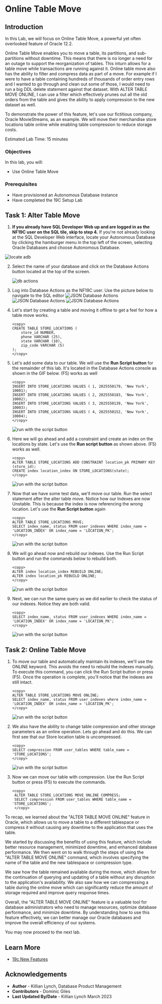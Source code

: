 # Online Table Move

## Introduction
In this Lab, we will focus on Online Table Move, a powerful yet often overlooked feature of Oracle 12.2.

Online Table Move enables you to move a table, its partitions, and sub-partitions without downtime. This means that there is no longer a need for an outage to support the reorganization of tables. This inturn allows for a table move while transactions are running against it. Online table move also has the ability to filter and compress data as part of a move. For example if I were to have a table containing hundreds of thousands of order entry rows and I wanted to go through and clean out some of those, I would need to run a big DDL delete statement against that dataset. With ALTER TABLE MOVE ONLINE, I can use a filter which effectively prunes out all the old orders from the table and gives the ability to apply compression to the new dataset as well. 

To demonstrate the power of this feature, let's use our fictitious company, Oracle MovieStreams, as an example. We will move their merchandise store locations table online while enabling table compression to reduce storage costs.


Estimated Lab Time: 15 minutes

### Objectives

In this lab, you will:
* Use Online Table Move

### Prerequisites
* Have provisioned an Autonomous Database instance
* Have completed the 19C Setup Lab


## Task 1: Alter Table Move
1. **If you already have SQL Developer Web up and are logged in as the NF19C user on the SQL tile, skip to step 4.** If you're not already looking at the SQL Developer Web interface, locate your Autonomous Database by clicking the hamburger menu in the top left of the screen, selecting Oracle Databases and choose Autonomous Database. 
 
  ![locate adb](./images/oci-navigation-adw.png " ")
 
2. Select the name of your database and click on the Database Actions button located at the top of the screen.

   ![db actions](./images/database-actions.png " ")
   
3. Log into Database Actions as the NF19C user. Use the picture below to navigate to the SQL editor
	![JSON Database Actions](./images/db-actions-logout.png)
	![JSON Database Actions](./images/login-db.png)
	![JSON Database Actions](./images/new-sql.png)

4. Let's start by creating a table and moving it offline to get a feel for how a table move works.

    ```
    <copy>
    CREATE TABLE STORE_LOCATIONS (
        store_id NUMBER,
        phone VARCHAR (25),
        state VARCHAR (10),
        zip_code VARCHAR (5)
    );
    </copy>
    ```

5. Let's add some data to our table. We will use the **Run Script button** for the remainder of this lab. It's located in the Database Actions console as shown in the GIF below. (F5) works as well

    ```
    <copy>
    INSERT INTO STORE_LOCATIONS VALUES ( 1, 2025550179, 'New York', 10001);
    INSERT INTO STORE_LOCATIONS VALUES ( 2, 2025550183, 'New York', 10002);
    INSERT INTO STORE_LOCATIONS VALUES ( 3, 2025550139, 'New York', 10003);
    INSERT INTO STORE_LOCATIONS VALUES ( 4, 2025550152, 'New York', 10004);
    </copy>
    ```
    ![run with the script button](./images/run-script.png)

6. Here we will go ahead and add a constraint and create an index on the locations by state. Let's use the **Run script button** as shown above. (F5) works as well.

    ```
    <copy>
    ALTER TABLE STORE_LOCATIONS ADD CONSTRAINT location_pk PRIMARY KEY (store_id);
    CREATE index location_index ON STORE_LOCATIONS(state);
    </copy>
    ```
    ![run with the script button](./images/state-index.png)


7. Now that we have some test data, we'll move our table. Run the select statement after the alter table move. Notice how our Indexes are now Unstable. This is because the index is now referencing the wrong location. Let's use the **Run Script button** again 

    ```
    <copy>
    ALTER TABLE STORE_LOCATIONS MOVE;
    SELECT index_name, status FROM user_indexes WHERE index_name = 'LOCATION_INDEX' OR index_name = 'LOCATION_PK';
    </copy>
    ```

    ![run with the script button](./images/unstable-index.png)

8. We will go ahead now and rebuild our indexes. Use the Run Script button and run the commands below to rebuild both.

    ```
    <copy>
    ALTER index location_index REBUILD ONLINE;
    ALTER index location_pk REBUILD ONLINE;
    </copy>
    ```

    ![run with the script button](./images/rebuild.png)

9. Next, we can run the same query as we did earlier to check the status of our indexes. Notice they are both valid. 
    ```
    <copy>
    SELECT index_name, status FROM user_indexes WHERE index_name = 'LOCATION_INDEX' OR index_name = 'LOCATION_PK';
    </copy>
    ```
    ![run with the script button](./images/valid.png)

## Task 2: Online Table Move

1. To move our table and automatically maintain its indexes, we'll use the ONLINE keyword. This avoids the need to rebuild the indexes manually. To execute this command, you can click the Run Script button or press (F5). Once the operation is complete, you'll notice that the indexes are still intact. 

    ```
   <copy>
    ALTER TABLE STORE_LOCATIONS MOVE ONLINE;
    SELECT index_name, status FROM user_indexes where index_name = 'LOCATION_INDEX' OR index_name = 'LOCATION_PK';
    </copy>
    ```
    ![run with the script button](./images/online.png)


2. We also have the ability to change table compression and other storage parameters as an online operation. Lets go ahead and do this. We can first see that our Store location table is uncompressed. 

    ```
    <copy>
    SELECT compression FROM user_tables WHERE table_name = 'STORE_LOCATIONS';
    </copy>
    ```
    ![run with the script button](./images/no-compression.png)

3. Now we can move our table with compression. Use the Run Script button or press (F5) to execute the commands.

   ```
   <copy>
    ALTER TABLE STORE_LOCATIONS MOVE ONLINE COMPRESS;
    SELECT compression FROM user_tables WHERE table_name = 'STORE_LOCATIONS';
    </copy>
    ```

 To recap, we learned about the "ALTER TABLE MOVE ONLINE" feature in Oracle, which allows us to move a table to a different tablespace or compress it without causing any downtime to the application that uses the table.

 We started by discussing the benefits of using this feature, which include better resource management, minimized downtime, and enhanced database performance. We then went on to walk through the steps of using the "ALTER TABLE MOVE ONLINE" command, which involves specifying the name of the table and the new tablespace or compression type.

 We saw how the table remained available during the move, which allows  for the continuation of querying and updating of a table without any disruption to the application's availability. We also saw how we can compressing a table during the online move which can significantly reduce the amount of storage required and improve query response times.

Overall, the "ALTER TABLE MOVE ONLINE" feature is a valuable tool for database administrators who need to manage resources, optimize database performance, and minimize downtime. By understanding how to use this feature effectively, we can better manage our Oracle databases and improve the overall efficiency of our systems.

 You may now proceed to the next lab.

## Learn More
- [19c New Features](https://docs.oracle.com/en/database/oracle/oracle-database/19/newft/new-features.html#GUID-5490FE65-562B-49DC-9246-661592C630F9)


## Acknowledgements

* **Author** - Killian Lynch, Database Product Management
* **Contributors** - Dominic Giles 
* **Last Updated By/Date** - Killian Lynch March 2023